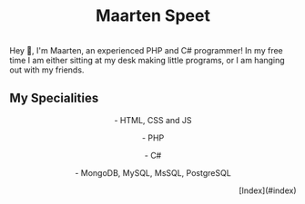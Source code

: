 <h1 align="center">Maarten Speet</h1>

<br>
Hey 👋, I'm Maarten, an experienced PHP and C# programmer!
In my free time I am either sitting at my desk making little programs, or I am hanging out with my friends.
<br>

<h2>My Specialities</h2>
<div align="center">
  <p>- HTML, CSS and JS</p>
  <p>- PHP</p>
  <p>- C#</p>
  <p>- MongoDB, MySQL, MsSQL, PostgreSQL</p>
  <p align="right">[Index](#index)</p>
</div>
